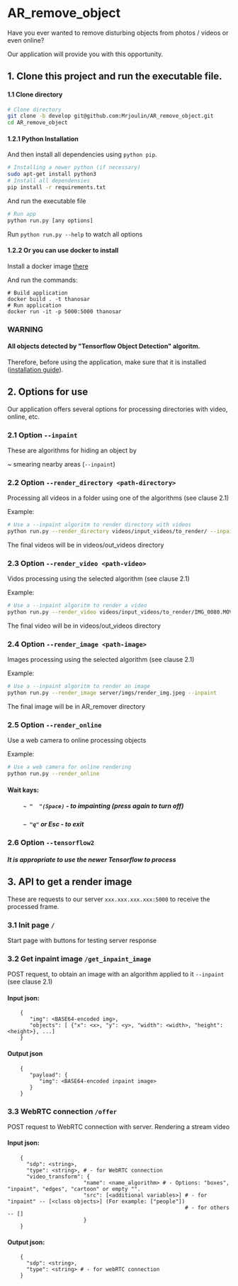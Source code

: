 # AR_remove_object

Have you ever wanted to remove disturbing objects from photos / videos or even online? 

Our application will provide you with this opportunity.

## 1. Clone this project and run the executable file.
#### 1.1 Clone directory
```bash
# Clone directory
git clone -b develop git@github.com:Mrjoulin/AR_remove_object.git
cd AR_remove_object
```
#### 1.2.1 Python Installation 
And then install all dependencies using `python pip`.
```bash
# Installing a newer python (if necessary)
sudo apt-get install python3
# Install all dependensies
pip install -r requirements.txt
```
And run the executable file
```bash
# Run app
python run.py [any options]
```
Run `python run.py --help` to watch all options

#### 1.2.2 Or you can use docker to install

Install a docker image [there](https://cloud.docker.com/u/dergunovdv/repository/docker/dergunovdv/thanosar)

And run the commands:
```shell script
# Build application
docker build . -t thanosar
# Run application
docker run -it -p 5000:5000 thanosar
```

### WARNING
#### All objects detected by "Tensorflow Object Detection" algoritm.
Therefore, before using the application, make sure that it is installed ([installation guide](https://medium.com/@karol_majek/10-simple-steps-to-tensorflow-object-detection-api-aa2e9b96dc94)).

## 2. Options for use
Our application offers several options for processing directories with video, online, etc.

### 2.1 Option `--inpaint`
These are algorithms for hiding an object by

  ~ smearing nearby areas (`--inpaint`)

### 2.2 Option `--render_directory <path-directory>`
Processing all videos in a folder using one of the algorithms (see clause 2.1)

Example:
```bash
# Use a --inpaint algoritm to render directory with videos
python run.py --render_directory videos/input_videos/to_render/ --inpaint  
```
The final videos will be in videos/out_videos directory

### 2.3 Option `--render_video <path-video>`
Vidos processing using the selected algorithm (see clause 2.1)

Example:
```bash
# Use a --inpaint algoritm to render a video
python run.py --render_video videos/input_videos/to_render/IMG_0080.MOV --inpaint
```
The final video will be in videos/out_videos directory

### 2.4 Option `--render_image <path-image>`
Images processing using the selected algorithm (see clause 2.1)

Example:
```bash
# Use a --inpaint algoritm to render an image
python run.py --render_image server/imgs/render_img.jpeg --inpaint
```
The final image will be in AR_remover directory

### 2.5 Option `--render_online`
Use a web camera to online processing objects

Example:
```bash
# Use a web camera for online rendering
python run.py --render_online
```
#### Wait kays:
##### `     ~ "  "(Spaсe)` - to impainting (press again to turn off)
##### `     ~ "q"` or Esc - to exit

### 2.6 Option `--tensorflow2`
##### It is appropriate to use the newer *Tensorflow* to process

## 3. API to get a render image
These are requests to our server `xxx.xxx.xxx.xxx:5000` to receive the processed frame.
### 3.1 Init page `/`
Start page with buttons for testing server response
### 3.2 Get inpaint image `/get_inpaint_image`
POST request, to obtain an image with an algorithm applied to it `--inpaint` (see clause 2.1)
#### Input json:
```
    {
       "img": <BASE64-encoded img>,
       "objects": [ {"x": <x>, "y": <y>, "width": <width>, "height": <height>}, ...]
    }
```
#### Output json
```
    {
       "payload": {
          "img": <BASE64-encoded inpaint image>
       }
    }
```
### 3.3 WebRTC connection `/offer`
POST request to WebRTC connection with server. Rendering a stream video
#### Input json:
```
    {
      "sdp": <string>, 
      "type": <string>, # - for WebRTC connection
      "video_transform": {
                        "name": <name_algorithm> # - Options: "boxes", "inpaint", "edges", "cartoon" or empty "".
                        "src": [<additional variables>] # - for "inpaint" -- [<class objects>] (For example: ["people"]) 
                                                        # - for others -- []
                        }
    }
```
#### Output json:
```
    {
      "sdp": <string>,
      "type": <string> # - for webRTC connection
    }
```



